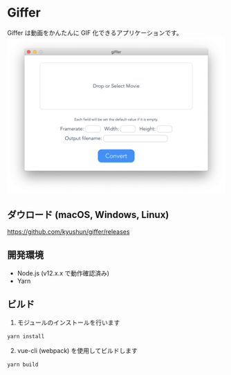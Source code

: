 # Giffer

Giffer は動画をかんたんに GIF 化できるアプリケーションです。
![Giffer](./docs/ss.png "Giffer Screenshot")

## ダウロード (macOS, Windows, Linux)
https://github.com/kyushun/giffer/releases

## 開発環境

- Node.js (v12.x.x で動作確認済み)
- Yarn

## ビルド

1. モジュールのインストールを行います

```sh
yarn install
```

2. vue-cli (webpack) を使用してビルドします

```sh
yarn build
```

